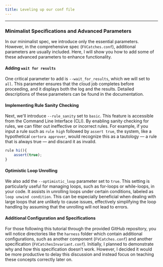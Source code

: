 ```yaml
---
title: Leveling up our conf file
---
```


---

### Minimalist Specifications and Advanced Parameters

In our minimalist spec, we introduce only the essential parameters. However, in the comprehensive spec (`FVCatches.conf`), additional parameters are usually included. Here, I will show you how to add some of these advanced parameters to enhance functionality.

#### Adding `wait for results`

One critical parameter to add is `--wait_for_results`, which we will set to `all`. This parameter ensures that the cloud job completes before proceeding, and it displays both the log and the results. Detailed descriptions of these parameters can be found in the documentation.

#### Implementing Rule Sanity Checking

Next, we'll introduce `--rule_sanity` set to `basic`. This feature is accessible from the Command Line Interface (CLI). By enabling sanity checking for rules, we can filter out ineffective or incorrect rules. For example, if you input a rule such as `rule high` followed by `assert true`, the system, like a hypothetical `certora approver`, would recognize this as a tautology — a rule that is always true — and discard it as invalid.


```js
rule hi(){
    assert(true);
}
```

#### Optimistic Loop Unrolling

We also add the `--optimistic_loop` parameter set to `true`. This setting is particularly useful for managing loops, such as for-loops or while-loops, in your code. It assists in unrolling loops under certain conditions, labeled as `loop unwind condition`. This can be especially beneficial when dealing with large loops that are unlikely to cause issues, effectively simplifying the loop handling by assuming that the unrolling will not lead to errors.

#### Additional Configuration and Specifications

For those following this tutorial through the provided GitHub repository, you will notice directories like the `harness` folder which contain additional configurations, such as another component (`FVCatches.conf`) and another specification (`FVCatchesInvariant.conf`). Initially, I planned to demonstrate why and how this specification doesn’t work. However, I decided it would be more productive to delay this discussion and instead focus on teaching these concepts correctly later on.


